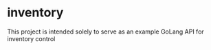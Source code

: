 # inventory
This project is intended solely to serve as an example GoLang API for inventory control
